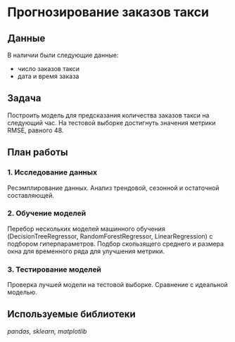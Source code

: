 # Прогнозирование заказов такси

## Данные
В наличии были следующие данные:
- число заказов такси
- дата и время заказа

## Задача
Построить модель для предсказания количества заказов такси на следующий час. На тестовой выборке достигнуть значения метрики RMSE, равного 48.

## План работы
### 1. Исследование данных
Ресэмплирование данных. Анализ трендовой, сезонной и остаточной составляющей.
### 2. Обучение моделей
Перебор нескольких моделей машинного обучения (DecisionTreeRegressor, RandomForestRegressor, LinearRegression) с подбором гиперпараметров. Подбор скользящего среднего и размера окна для временного ряда для улучшения метрики.
### 3. Тестирование моделей
Проверка лучшей модели на тестовой выборке. Сравнение с идеальной моделью.

## Используемые библиотеки
*pandas, sklearn, matplotlib*

